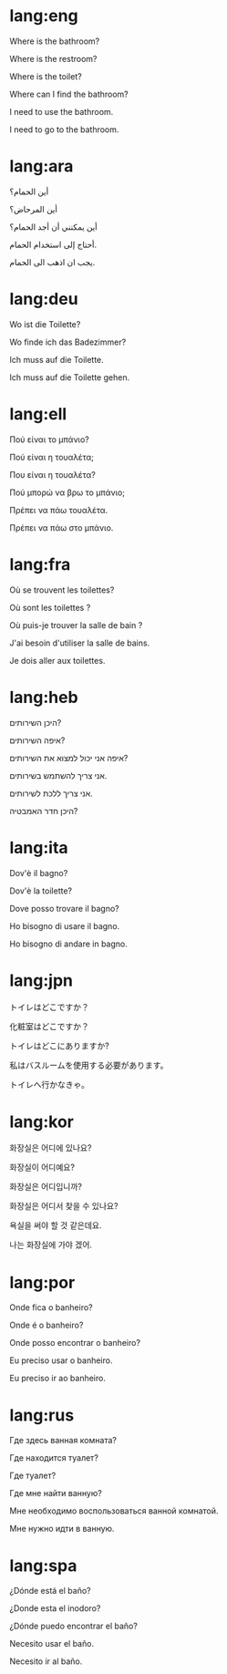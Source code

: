 # lang:eng

Where is the bathroom?

Where is the restroom?

Where is the toilet?

Where can I find the bathroom?

I need to use the bathroom.

I need to go to the bathroom.

# lang:ara

أين الحمام؟

أين المرحاض؟

أين يمكنني أن أجد الحمام؟

أحتاج إلى استخدام الحمام.

يجب ان اذهب الى الحمام.

# lang:deu

Wo ist die Toilette?

Wo finde ich das Badezimmer?

Ich muss auf die Toilette.

Ich muss auf die Toilette gehen.

# lang:ell

Πού είναι το μπάνιο?

Πού είναι η τουαλέτα;

Που είναι η τουαλέτα?

Πού μπορώ να βρω το μπάνιο;

Πρέπει να πάω τουαλέτα.

Πρέπει να πάω στο μπάνιο.

# lang:fra

Où se trouvent les toilettes?

Où sont les toilettes ?

Où puis-je trouver la salle de bain ?

J'ai besoin d'utiliser la salle de bains.

Je dois aller aux toilettes.

# lang:heb

היכן השירותים?

איפה השירותים?

איפה אני יכול למצוא את השירותים?

אני צריך להשתמש בשירותים.

אני צריך ללכת לשירותים.

היכן חדר האמבטיה?

# lang:ita

Dov'è il bagno?

Dov'è la toilette?

Dove posso trovare il bagno?

Ho bisogno di usare il bagno.

Ho bisogno di andare in bagno.

# lang:jpn

トイレはどこですか？

化粧室はどこですか？

トイレはどこにありますか?

私はバスルームを使用する必要があります。

トイレへ行かなきゃ。

# lang:kor

화장실은 어디에 있나요?

화장실이 어디예요?

화장실은 어디입니까?

화장실은 어디서 찾을 수 있나요?

욕실을 써야 할 것 같은데요.

나는 화장실에 가야 겠어.

# lang:por

Onde fica o banheiro?

Onde é o banheiro?

Onde posso encontrar o banheiro?

Eu preciso usar o banheiro.

Eu preciso ir ao banheiro.

# lang:rus

Где здесь ванная комната?

Где находится туалет?

Где туалет?

Где мне найти ванную?

Мне необходимо воспользоваться ванной комнатой.

Мне нужно идти в ванную.

# lang:spa

¿Dónde está el baño?

¿Donde esta el inodoro?

¿Dónde puedo encontrar el baño?

Necesito usar el baño.

Necesito ir al baño.